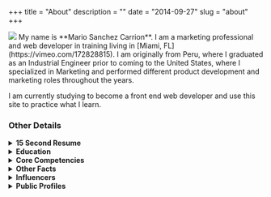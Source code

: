 +++
title = "About"
description = ""
date = "2014-09-27"
slug = "about"
+++

<img src="/images/mypictr_165x165.jpg" class="profile">
My name is **Mario Sanchez Carrion**. I am a marketing professional and web developer in training living in [Miami, FL](https://vimeo.com/172828815). I am originally from Peru, where I graduated as an Industrial Engineer prior to coming to the United States, where I specialized in Marketing and performed different product development and marketing roles throughout the years.

I am currently studying to become a front end web developer and use this site to practice what I learn.

### Other Details ###

<details>
	<summary><strong>15 Second Resume</strong></summary>
	<ul>
<li> Marketing Manager - Black & Decker (2012-present)</li>
<li> Marketing Director - Stanley Tools (2008-2012)</li>
<li> Marketing Manager - Stanley Tools (2003-2008)</li>
<li> Channel Manager - Stanley Tools (2002-2003)</li>
<li> Product Manager - Stanley Tools (1996-2002)</li>
<li> Area Sales Manager - L'Oreal (1993-1996)</li>
</ul>
</details>

<details>
	<summary><strong>Education</strong></summary>
	<ul>
<li> [University of Miami](http://www.miami.edu) - MBA (Marketing)</li>
<li> [Pontificia Universidad Catolica del Peru](http://www.pucp.edu.pe/en/about-pucp/our-university/welcome/) - BSc (Industrial Engineering) </li>
</ul>
</details>


<details>
	<summary><strong>Core Competencies</strong></summary>
	<ul>
<li> Product Strategy</li>
<li> Product Development</li>
<li> Sourcing</li>
<li> Product Marketing</li>
<li> Front End Web Development (in process)</li>
<li>[Google Analytics IQ Certification](https://www.google.com/partners/#i_profile;idtf=114328235930963843527)</li>
</ul>
</details>

<details>
	<summary><strong>Other Facts</strong></summary>
	<ul>
<li> Fluent in English, Spanish and Portuguese.</li>
<li> [INTJ](http://mariosanchez.org/images/INTJ.PNG) Myers-Briggs personality type.</li>
<li> Avid soccer fan. [Vamos Millo!](http://farm5.staticflickr.com/4055/4448440498_5d731b2102_z.jpg). </li>
<li> Frequent traveler: 56 countries and counting. [Pictures](/photos).</li>
</ul>
</details>

<details>
	<summary><strong>Influencers</strong></summary>
	<ul>
<li> [Derek Sivers](http://sivers.org)</li>
<li> [Seth Godin](http://sethgodin.typepad.com)</li>
<li> [Tim Ferris](http://fourhourworkweek.com)</li>
</ul>
</details>

<details>
	<summary><strong>Public Profiles</strong></summary>
	<ul>
<li> [Github](http://www.github.com/mariobox)</li>
<li> [Twitter](http://www.twitter.com/mariobox)</li>
<li> [LinkedIn](http://www.linkedin.com/in/mariobox)</li>
</ul>
</details>

